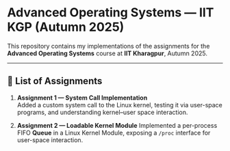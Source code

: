 # Advanced Operating Systems — IIT KGP (Autumn 2025)

This repository contains my implementations of the assignments for the **Advanced Operating Systems** course at **IIT Kharagpur**, Autumn 2025.

---

## 📂 List of Assignments

1. **Assignment 1 — System Call Implementation**  
   Added a custom system call to the Linux kernel, testing it via user-space programs, and understanding kernel–user space interaction.

2. **Assignment 2 — Loadable Kernel Module**
   Implemented a per-process FIFO **Queue** in a Linux Kernel Module, exposing a `/proc` interface for user-space interaction.


